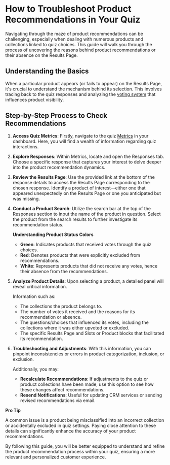 # How to Troubleshoot Product Recommendations in Your Quiz

Navigating through the maze of product recommendations can be challenging, especially when dealing with numerous products and collections linked to quiz choices. This guide will walk you through the process of uncovering the reasons behind product recommendations or their absence on the Results Page.

## Understanding the Basics

When a particular product appears (or fails to appear) on the Results Page, it's crucial to understand the mechanism behind its selection. This involves tracing back to the quiz responses and analyzing the [voting system](https://docs.revenuehunt.com/how-to-guides/how-to-recommend-products/#voting-system) that influences product visibility.

## Step-by-Step Process to Check Recommendations

1. **Access Quiz Metrics**: Firstly, navigate to the quiz [Metrics]() in your dashboard. Here, you will find a wealth of information regarding quiz interactions.
2. **Explore Responses**: Within Metrics, locate and open the Responses tab. Choose a specific response that captures your interest to delve deeper into the product recommendation dynamics.
3. **Review the Results Page**: Use the provided link at the bottom of the response details to access the Results Page corresponding to the chosen response. Identify a product of interest—either one that appeared unexpectedly on the Results Page or one you anticipated but was missing.
4. **Conduct a Product Search**: Utilize the search bar at the top of the Responses section to input the name of the product in question. Select the product from the search results to further investigate its recommendation status.

    **Understanding Product Status Colors**

    - **Green**: Indicates products that received votes through the quiz choices.
    - **Red**: Denotes products that were explicitly excluded from recommendations.
    - **White**: Represents products that did not receive any votes, hence their absence from the recommendations.

5. **Analyze Product Details**: Upon selecting a product, a detailed panel will reveal critical information.

    Information such as:

    - The collections the product belongs to.
    - The number of votes it received and the reasons for its recommendation or absence.
    - The questions/choices that influenced its votes, including the collections where it was either upvoted or excluded.
    - The specific Results Page and Slots or Product blocks that facilitated its recommendation.

6. **Troubleshooting and Adjustments**: With this information, you can pinpoint inconsistencies or errors in product categorization, inclusion, or exclusion. 

    Additionally, you may:

    - **Recalculate Recommendations**: If adjustments to the quiz or product collections have been made, use this option to see how these changes affect recommendations.
    - **Resend Notifications**: Useful for updating CRM services or sending revised recommendations via email.

**Pro Tip**

A common issue is a product being misclassified into an incorrect collection or accidentally excluded in quiz settings. Paying close attention to these details can significantly enhance the accuracy of your product recommendations.

By following this guide, you will be better equipped to understand and refine the product recommendation process within your quiz, ensuring a more relevant and personalized customer experience.
